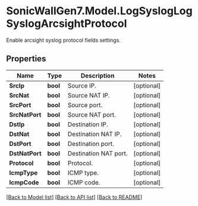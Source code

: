 # SonicWallGen7.Model.LogSyslogLogSyslogArcsightProtocol
Enable arcsight syslog protocol fields settings.

## Properties

Name | Type | Description | Notes
------------ | ------------- | ------------- | -------------
**SrcIp** | **bool** | Source IP. | [optional] 
**SrcNat** | **bool** | Source NAT IP. | [optional] 
**SrcPort** | **bool** | Source port. | [optional] 
**SrcNatPort** | **bool** | Source NAT port. | [optional] 
**DstIp** | **bool** | Destination IP. | [optional] 
**DstNat** | **bool** | Destination NAT IP. | [optional] 
**DstPort** | **bool** | Destination port. | [optional] 
**DstNatPort** | **bool** | Destination NAT port. | [optional] 
**Protocol** | **bool** | Protocol. | [optional] 
**IcmpType** | **bool** | ICMP type. | [optional] 
**IcmpCode** | **bool** | ICMP code. | [optional] 

[[Back to Model list]](../README.md#documentation-for-models) [[Back to API list]](../README.md#documentation-for-api-endpoints) [[Back to README]](../README.md)

